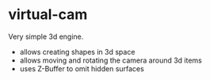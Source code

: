# virtual-cam
Very simple 3d engine.  <br>
<ul>
<li>allows creating shapes in 3d space</li>
<li>allows moving and rotating the camera around 3d items</li>
<li>uses Z-Buffer to omit hidden surfaces</li>
</ul>
